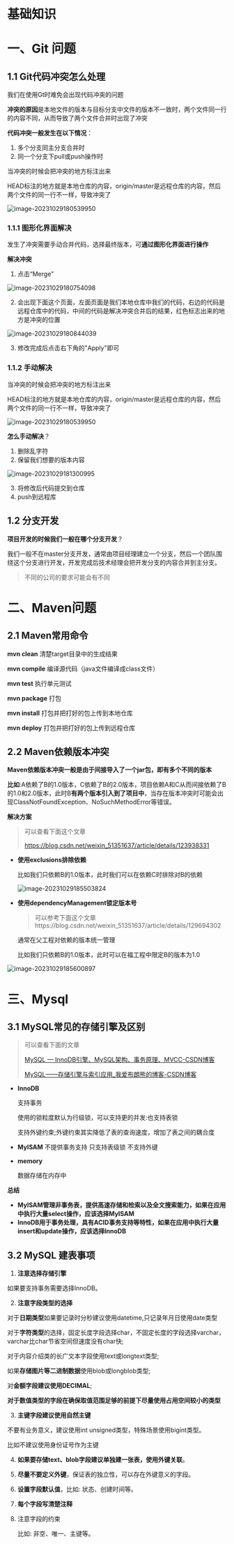 # 基础知识

# 一、Git 问题

## 1.1 Git代码冲突怎么处理

我们在使用Gt时难免会出现代码冲突的问题

**冲突的原因**是本地文件的版本与目标分支中文件的版本不一致时，两个文件同一行的内容不同，从而导致了两个文件合并时出现了冲突

**代码冲突一般发生在以下情况**：

1. 多个分支同主分支合并时
2. 同一个分支下pull或push操作时



当冲突的时候会把冲突的地方标注出来

HEAD标注的地方就是本地仓库的内容，origin/master是远程仓库的内容，然后两个文件的同一行不一样，导致冲突了

![image-20231029180539950](https://picture-typora-zhangjingqi.oss-cn-beijing.aliyuncs.com/image-20231029180539950.png)

### 1.1.1 图形化界面解决

发生了冲突需要手动合并代码，选择最终版本，可**通过图形化界面进行操作**

**解决冲突**

1. 点击“Merge”

![image-20231029180754098](https://picture-typora-zhangjingqi.oss-cn-beijing.aliyuncs.com/image-20231029180754098.png)

2. 会出现下面这个页面，左面页面是我们本地仓库中我们的代码，右边的代码是远程仓库中的代码，中间的代码是解决冲突合并后的结果，红色标志出来的地方是冲突的位置

![image-20231029180844039](https://picture-typora-zhangjingqi.oss-cn-beijing.aliyuncs.com/image-20231029180844039.png)

3. 修改完成后点击右下角的"Apply"即可



### 1.1.2 手动解决

当冲突的时候会把冲突的地方标注出来

HEAD标注的地方就是本地仓库的内容，origin/master是远程仓库的内容，然后两个文件的同一行不一样，导致冲突了

![image-20231029180539950](https://picture-typora-zhangjingqi.oss-cn-beijing.aliyuncs.com/image-20231029180539950.png)

**怎么手动解决**？

1. 删除乱字符
2. 保留我们想要的版本内容

![image-20231029181300995](https://picture-typora-zhangjingqi.oss-cn-beijing.aliyuncs.com/image-20231029181300995.png)

3. 将修改后代码提交到仓库
4. push到远程库



## 1.2 分支开发

**项目开发的时候我们一般在哪个分支开发**？

我们一般不在master分支开发，通常由项目经理建立一个分支，然后一个团队围绕这个分支进行开发，开发完成后技术经理会把开发分支的内容合并到主分支。

> 不同的公司的要求可能会有不同





# 二、Maven问题

## 2.1 Maven常用命令

**mvn clean** 清楚target目录中的生成结果

**mvn compile** 编译源代码（java文件编译成class文件）

**mvn test** 执行单元测试

**mvn package** 打包

**mvn install** 打包并把打好的包上传到本地仓库

**mvn deploy** 打包并把打好的包上传到远程仓库





## 2.2 Maven依赖版本冲突

**Maven依赖版本冲突一般是由于间接导入了一个jar包，即有多个不同的版本**

**比如**:A依赖了B的1.0版本，C依赖了B的2.0版本，项目依赖A和C从而间接依赖了B的1.0和2.0版本，此时B**有两个版本引入到了项目中**，当存在版本冲突时可能会出现ClassNotFoundException、NoSuchMethodError等错误。



**解决方案**

> 可以查看下面这个文章
>
> https://blog.csdn.net/weixin_51351637/article/details/123938331

* **使用exclusions排除依赖**

  比如我们只依赖B的1.0版本，此时我们可以在依赖C时排除对B的依赖

  ![image-20231029185503824](https://picture-typora-zhangjingqi.oss-cn-beijing.aliyuncs.com/image-20231029185503824.png)

* **使用dependencyManagement锁定版本号**

  > 可以参考下面这个文章https://blog.csdn.net/weixin_51351637/article/details/129694302

  通常在父工程对依赖的版本统一管理

  比如我们只依赖B的1.0版本，此时可以在福工程中限定B的版本为1.0

![image-20231029185600897](https://picture-typora-zhangjingqi.oss-cn-beijing.aliyuncs.com/image-20231029185600897.png)





# 三、Mysql

## 3.1 MySQL常见的存储引擎及区别

> 可以查看下面的文章
>
> [MySQL — InnoDB引擎、MySQL架构、事务原理、MVCC-CSDN博客](https://blog.csdn.net/weixin_51351637/article/details/130963982)
>
> [MySQL——存储引擎与索引应用_我爱布朗熊的博客-CSDN博客](https://blog.csdn.net/weixin_51351637/article/details/130863622)



* **InnoDB**

  支持事务

  使用的锁粒度默认为行级锁，可以支持更的并发:也支持表锁

  支持外键约束;外键约束其实降低了表的查询速度，增加了表之间的耦合度



* **MyISAM**
  不提供事务支持
  只支持表级锁
  不支持外键

* **memory**

  数据存储在内存中

  

  

**总结**

* **MyISAM管理非事务表，提供高速存储和检索以及全文搜索能力，如果在应用中执行大量select操作，应该选择MyISAM**
* **InnoDB用于事务处理，具有ACID事务支持等特性，如果在应用中执行大量insert和update操作，应该选择InnoDB**



## 3.2 MySQL 建表事项

1. **注意选择存储引擎**

如果要支持事务需要选择InnoDB。

2. **注意字段类型的选择**

对于**日期类型**如果要记录时分秒建议使用datetime,只记录年月日使用date类型

对于**字符类型**的选择，固定长度字段选择char，不固定长度的字段选择varchar，varchar比char节省空间但速度没有char快;

对于内容介绍类的长广文本字段使用text或longtext类型;

如果**存储图片等二进制数据**使用blob或longblob类型;

对**金额字段建议使用DECIMAL**;

**对于数值类型的字段在确保取值范围足够的前提下尽量使用占用空间较小的类型**

3. **主键字段建议使用自然主键**

不要有业务意义，建议使用int unsigned类型，特殊场景使用bigint类型。

比如不建议使用身份证号作为主键

4. **如果要存储text、blob字段建议单独建一张表，使用外键关联**。

5. **尽量不要定义外键**，保证表的独立性，可以存在外键意义的字段。

6. **设置字段默认值**，比如: 状态、创建时间等。

7. **每个字段写清楚注释**

8. 注意字段的约束

   比如: 非空、唯一、主键等。






































